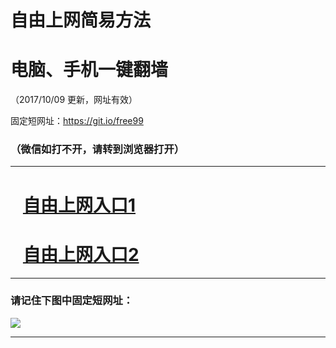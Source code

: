 ﻿# 自由上网简易方法

# 电脑、手机一键翻墙

（2017/10/09 更新，网址有效）

固定短网址：https://git.io/free99

### （微信如打不开，请转到浏览器打开）


***





# &nbsp;&nbsp; <a href="http://ft456319014.fwq-tz-1001.info/fwqtz01.html?t=100900120512 " target="_blank">自由上网入口1</a>
# &nbsp;&nbsp; <a href="http://ft3205719666.fwq-tz-1002.info/fwqtz02.html?t=10090011732 " target="_blank">自由上网入口2</a>
***

### 请记住下图中固定短网址：

<img src="https://s3-us-west-2.amazonaws.com/fwq-1001/yjfq-20170905okok.png" /> 


***


